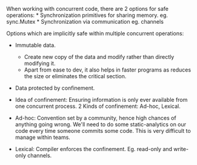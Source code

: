 When working with concurrent code, there are 2 options for safe operations:
    * Synchronization primitives for sharing memory. eg. sync.Mutex
    * Synchronization via communication eg. channels

Options which are implicitly safe within multiple concurrent operations:
* Immutable data.
    * Create new copy of the data and modify rather than directly modifying it.
    * Apart from ease to dev, it also helps in faster programs as reduces the size or eliminates the critical section.
* Data protected by confinement.

* Idea of confinement: Ensuring information is only ever available from one concurrent process. 2 Kinds of confinement: Ad-hoc, Lexical.

* Ad-hoc: Convention set by a community, hence high chances of anything going wrong. We'll need to do some static-analytics on our code every time someone commits some code. This is very difficult to manage within teams.

* Lexical: Compiler enforces the confinement. Eg. read-only and write-only channels.